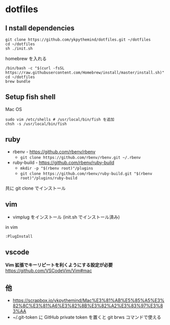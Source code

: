 # dotfiles

## I nstall dependencies

```
git clone https://github.com/ykpythemind/dotfiles.git ~/dotfiles
cd ~/dotfiles
sh ./init.sh
```

homebrew を入れる

```
/bin/bash -c "$(curl -fsSL https://raw.githubusercontent.com/Homebrew/install/master/install.sh)"
cd ~/dotfiles
brew bundle
```

## Setup fish shell

Mac OS

```
sudo vim /etc/shells # /usr/local/bin/fish を追加
chsh -s /usr/local/bin/fish
```

## ruby

- rbenv - https://github.com/rbenv/rbenv
  - `git clone https://github.com/rbenv/rbenv.git ~/.rbenv`
- ruby-build - https://github.com/rbenv/ruby-build
  - `mkdir -p "$(rbenv root)"/plugins`
  - `git clone https://github.com/rbenv/ruby-build.git "$(rbenv root)"/plugins/ruby-build`

共に git clone でインストール

## vim

- vimplug をインストール (init.sh でインストール済み)

in vim

```
:PlugInstall
```

## vscode

**Vim 拡張でキーリピートを利くようにする設定が必要**
https://github.com/VSCodeVim/Vim#mac

## 他

- https://scrapbox.io/ykpythemind/Mac%E3%81%AB%E5%85%A5%E3%82%8C%E3%81%A6%E3%82%8B%E3%82%A2%E3%83%97%E3%83%AA
- ~/.git-token に GitHub private token を置くと git brws コマンドで使える
